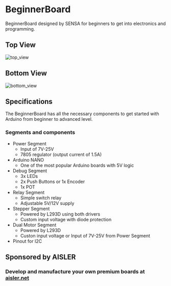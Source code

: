 # BeginnerBoard
BeginnerBoard designed by SENSA for beginners to get into electronics and programming.

## Top View
![top_view](https://raw.githubusercontent.com/sensaorganization/BeginnerBoard/master/Images/top_view.png)

## Bottom View
![bottom_view](https://raw.githubusercontent.com/sensaorganization/BeginnerBoard/master/Images/bottom_view.png)

## Specifications
The BeginnerBoard has all the necessary components to get started with Arduino from beginner to advanced level.

### Segments and components
- Power Segment
	- Input of 7V-25V
	- 7805 regulator (output current of 1.5A)
- Arduino NANO
	- One of the most popular Arduino boards with 5V logic
- Debug Segment
	- 3x LEDs
	- 2x Push Buttons or 1x Encoder 
	- 1x POT
- Relay Segment
	- Simple switch relay
	- Adjustable 5V/12V supply
- Stepper Segment
	- Powered by L293D using both drivers
	- Custom input voltage with diode protection 
- Dual Motor Segment
	- Powered by L293D
	- Custon input voltage or Input of 7V-25V from Power Segment
- Pinout for I2C

## Sponsored by AISLER
### Develop and manufacture your own premium boards at [aisler.net](https://aisler.net/)
